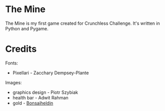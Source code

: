 # The Mine
The Mine is my first game created for Crunchless Challenge. It's written in Python and Pygame.

# Credits

Fonts:
 - Pixellari - Zacchary Dempsey-Plante

Images:
 - graphics design - Piotr Szybiak
 - health bar - Adwit Rahman
 - gold - [Bonsaiheldin](https://opengameart.org/content/gold-treasure-icons-16x16)
